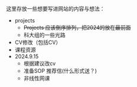 这里存放一些想要写进网站的内容与想法：
* projects
  * ~~Projects 应该倒序排列，把2024的放在最前面~~
  * 科大组的一些光路
* CV修改（包括CV）
* 课程资源
* 2024.9.15
  * 根据建议改cv
  * 准备SOP 推荐信(什么形式送？)
  * 非线性网课

